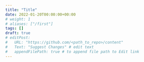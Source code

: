 ```yaml
---
title: "Title"
date: 2022-01-20T00:00:00+00:00
# weight: 1
# aliases: ["/first"]
tags: []
draft: true
# editPost:
#   URL: "https://github.com/<path_to_repo>/content"
#   Text: "Suggest Changes" # edit text
#   appendFilePath: true # to append file path to Edit link
---
```

